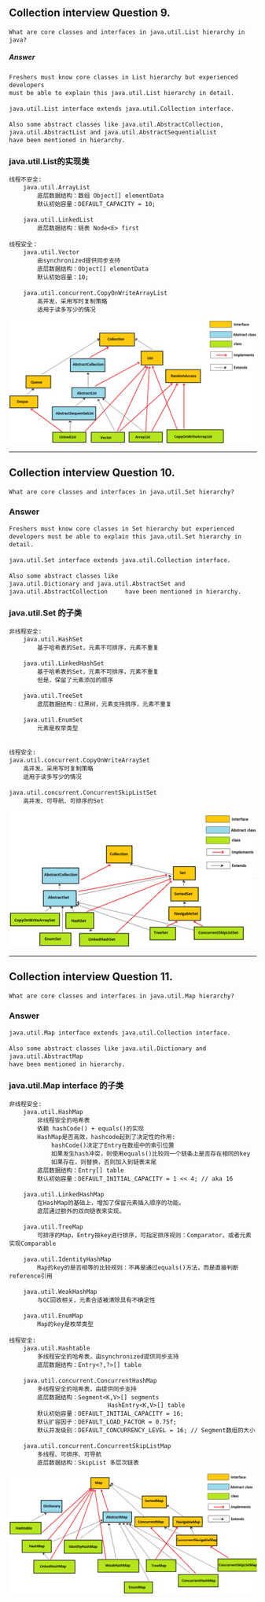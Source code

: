 ## Collection interview Question 9. 

	What are core classes and interfaces in java.util.List hierarchy in java?
	
##### Answer
	Freshers must know core classes in List hierarchy but experienced developers 
	must be able to explain this java.util.List hierarchy in detail.
	
	java.util.List interface extends java.util.Collection interface.

	Also some abstract classes like java.util.AbstractCollection, 	java.util.AbstractList and java.util.AbstractSequentialList 
	have been mentioned in hierarchy.
	
### java.util.List的实现类 	
	线程不安全:
		java.util.ArrayList
			底层数据结构：数组 Object[] elementData
			默认初始容量：DEFAULT_CAPACITY = 10;
			
		java.util.LinkedList  
			底层数据结构：链表 Node<E> first

	线程安全：
		java.util.Vector
			由synchronized提供同步支持
			底层数据结构：Object[] elementData
			默认初始容量：10;
			
		java.util.concurrent.CopyOnWriteArrayList
			高并发，采用写时复制策略
			适用于读多写少的情况
	

![](./img/collection-list-hierarchy.png)


---

## Collection interview Question 10. 

	What are core classes and interfaces in java.util.Set hierarchy?
	
### Answer
	Freshers must know core classes in Set hierarchy but experienced developers must be able to explain this java.util.Set hierarchy in detail.
	
	java.util.Set interface extends java.util.Collection interface.
	
	Also some abstract classes like 
	java.util.Dictionary and java.util.AbstractSet and java.util.AbstractCollection 	have been mentioned in hierarchy.
	
### java.util.Set 的子类
	非线程安全:
		java.util.HashSet
			基于哈希表的Set，元素不可排序，元素不重复
			
		java.util.LinkedHashSet
			基于哈希表的Set，元素不可排序，元素不重复
			但是，保留了元素添加的顺序
			
		java.util.TreeSet
			底层数据结构：红黑树，元素支持排序，元素不重复
		
		java.util.EnumSet 
			元素是枚举类型
		
	
	线程安全:
	java.util.concurrent.CopyOnWriteArraySet
		高并发，采用写时复制策略
		适用于读多写少的情况
	
	java.util.concurrent.ConcurrentSkipListSet
		高并发、可导航、可排序的Set

![](./img/collection-set-hierarchy.png)
	
	
---

## Collection interview Question 11. 

	What are core classes and interfaces in java.util.Map hierarchy?

### Answer	
	java.util.Map interface extends java.util.Collection interface.
	
	Also some abstract classes like java.util.Dictionary and java.util.AbstractMap 
	have been mentioned in hierarchy.
	

### java.util.Map interface 的子类
	非线程安全:
		java.util.HashMap	
			非线程安全的哈希表
			依赖 hashCode() + equals()的实现
			HashMap是否高效，hashcode起到了决定性的作用:
				hashCode()决定了Entry在数组中的索引位置
				如果发生hash冲突，则使用equals()比较同一个链条上是否存在相同的key
				如果存在，则替换，否则加入到链表末尾
			底层数据结构：Entry[] table
			默认初始容量：DEFAULT_INITIAL_CAPACITY = 1 << 4; // aka 16
	
		java.util.LinkedHashMap
			在HashMap的基础上，增加了保留元素插入顺序的功能。
			底层通过额外的双向链表来实现。
		
		java.util.TreeMap
			可排序的Map，Entry按key进行排序，可指定排序规则：Comparator，或者元素实现Comparable

		java.util.IdentityHashMap
			Map的key的是否相等的比较规则：不再是通过equals()方法，而是直接判断reference引用
		
		java.util.WeakHashMap
			与GC回收相关，元素合适被清除具有不确定性
			
		java.util.EnumMap
			Map的key是枚举类型

	线程安全:
		java.util.Hashtable	
			多线程安全的哈希表，由synchronized提供同步支持
			底层数据结构：Entry<?,?>[] table
			
		java.util.concurrent.ConcurrentHashMap 
			多线程安全的哈希表，由提供同步支持
			底层数据结构：Segment<K,V>[] segments
								HashEntry<K,V>[] table
			默认初始容量：DEFAULT_INITIAL_CAPACITY = 16;
			默认扩容因子：DEFAULT_LOAD_FACTOR = 0.75f;
			默认并发级别：DEFAULT_CONCURRENCY_LEVEL = 16; // Segment数组的大小
			
		java.util.concurrent.ConcurrentSkipListMap
			多线程、可排序、可导航
			底层数据结构：SkipList 多层次链表
			
	
![](./img/collection-map-hierarchy.png)
	